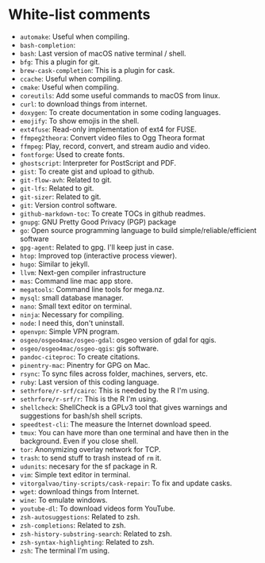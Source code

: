 # White-list comments
- `automake`: Useful when compiling. 
- `bash-completion`: 
- `bash`: Last version of macOS native terminal / shell. 
- `bfg`: This a plugin for git. 
- `brew-cask-completion`: This is a plugin for cask. 
- `ccache`: Useful when compiling. 
- `cmake`: Useful when compiling. 
- `coreutils`: Add some useful commands to macOS from linux. 
- `curl`: to download things from internet. 
- `doxygen`: To create documentation in some coding languages. 
- `emojify`: To show emojis in the shell. 
- `ext4fuse`: Read-only implementation of ext4 for FUSE. 
- `ffmpeg2theora`: Convert video files to Ogg Theora format
- `ffmpeg`: Play, record, convert, and stream audio and video. 
- `fontforge`: Used to create fonts. 
- `ghostscript`: Interpreter for PostScript and PDF.
- `gist`: To create gist and upload to github. 
- `git-flow-avh`: Related to git. 
- `git-lfs`: Related to git. 
- `git-sizer`: Related to git. 
- `git`: Version control software. 
- `github-markdown-toc`: To create TOCs in github readmes. 
- `gnupg`: GNU Pretty Good Privacy (PGP) package
- `go`: Open source programming language to build simple/reliable/efficient software
- `gpg-agent`: Related to gpg. I'll keep just in case. 
- `htop`: Improved top (interactive process viewer). 
- `hugo`: Similar to jekyll. 
- `llvm`: Next-gen compiler infrastructure
- `mas`: Command line mac app store. 
- `megatools`: Command line tools for mega.nz. 
- `mysql`: small database manager. 
- `nano`: Small text editor on terminal. 
- `ninja`: Necessary for compiling. 
- `node`: I need this, don't uninstall. 
- `openvpn`: Simple VPN program. 
- `osgeo/osgeo4mac/osgeo-gdal`: osgeo version of gdal for qgis. 
- `osgeo/osgeo4mac/osgeo-qgis`: gis software. 
- `pandoc-citeproc`: To create citations. 
- `pinentry-mac`: Pinentry for GPG on Mac. 
- `rsync`: To sync files across folder, machines, servers, etc. 
- `ruby`: Last version of this coding language. 
- `sethrfore/r-srf/cairo`: This is needed by the R I'm using. 
- `sethrfore/r-srf/r`: This is the R I'm using.
- `shellcheck`: ShellCheck is a GPLv3 tool that gives warnings and suggestions for bash/sh shell scripts. 
- `speedtest-cli`: The measure the Internet download speed. 
- `tmux`: You can have more than one terminal and have then in the background. Even if you close shell. 
- `tor`: Anonymizing overlay network for TCP.
- `trash`: to send stuff to trash instead of `rm` it. 
- `udunits`: necesary for the sf package in R. 
- `vim`: Simple text editor in terminal. 
- `vitorgalvao/tiny-scripts/cask-repair`: To fix and update casks. 
- `wget`: download things from Internet. 
- `wine`: To emulate windows.  
- `youtube-dl`: To download videos form YouTube. 
- `zsh-autosuggestions`: Related to zsh. 
- `zsh-completions`: Related to zsh. 
- `zsh-history-substring-search`: Related to zsh. 
- `zsh-syntax-highlighting`: Related to zsh. 
- `zsh`: The terminal I'm using. 
